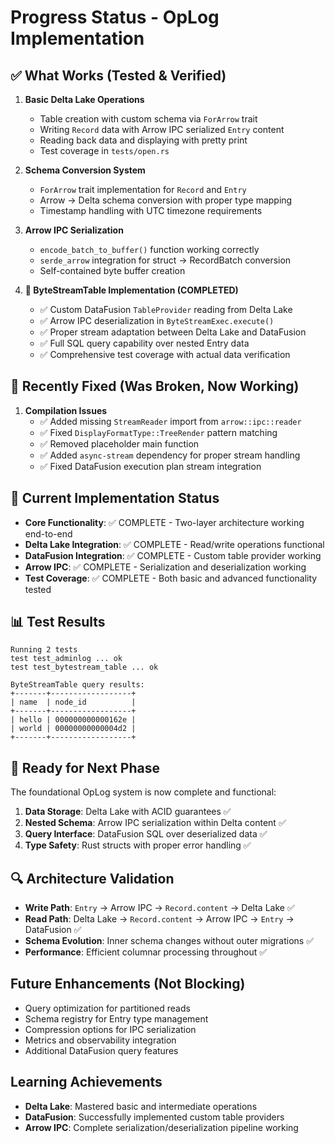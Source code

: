 # Progress Status - OpLog Implementation

## ✅ What Works (Tested & Verified)
1. **Basic Delta Lake Operations**
   - Table creation with custom schema via `ForArrow` trait
   - Writing `Record` data with Arrow IPC serialized `Entry` content
   - Reading back data and displaying with pretty print
   - Test coverage in `tests/open.rs`

2. **Schema Conversion System**
   - `ForArrow` trait implementation for `Record` and `Entry`
   - Arrow → Delta schema conversion with proper type mapping
   - Timestamp handling with UTC timezone requirements

3. **Arrow IPC Serialization**
   - `encode_batch_to_buffer()` function working correctly
   - `serde_arrow` integration for struct → RecordBatch conversion
   - Self-contained byte buffer creation

4. **🎉 ByteStreamTable Implementation (COMPLETED)**
   - ✅ Custom DataFusion `TableProvider` reading from Delta Lake
   - ✅ Arrow IPC deserialization in `ByteStreamExec.execute()`
   - ✅ Proper stream adaptation between Delta Lake and DataFusion
   - ✅ Full SQL query capability over nested Entry data
   - ✅ Comprehensive test coverage with actual data verification

## 🚧 Recently Fixed (Was Broken, Now Working)
1. **Compilation Issues**
   - ✅ Added missing `StreamReader` import from `arrow::ipc::reader`
   - ✅ Fixed `DisplayFormatType::TreeRender` pattern matching
   - ✅ Removed placeholder main function
   - ✅ Added `async-stream` dependency for proper stream handling
   - ✅ Fixed DataFusion execution plan stream integration

## 🎯 Current Implementation Status
- **Core Functionality**: ✅ COMPLETE - Two-layer architecture working end-to-end
- **Delta Lake Integration**: ✅ COMPLETE - Read/write operations functional
- **DataFusion Integration**: ✅ COMPLETE - Custom table provider working
- **Arrow IPC**: ✅ COMPLETE - Serialization and deserialization working
- **Test Coverage**: ✅ COMPLETE - Both basic and advanced functionality tested

## 📊 Test Results
```
Running 2 tests
test test_adminlog ... ok
test test_bytestream_table ... ok

ByteStreamTable query results:
+-------+------------------+
| name  | node_id          |
+-------+------------------+
| hello | 000000000000162e |
| world | 00000000000004d2 |
+-------+------------------+
```

## 🚀 Ready for Next Phase
The foundational OpLog system is now complete and functional:

1. **Data Storage**: Delta Lake with ACID guarantees ✅
2. **Nested Schema**: Arrow IPC serialization within Delta content ✅  
3. **Query Interface**: DataFusion SQL over deserialized data ✅
4. **Type Safety**: Rust structs with proper error handling ✅

## 🔍 Architecture Validation
- **Write Path**: `Entry` → Arrow IPC → `Record.content` → Delta Lake ✅
- **Read Path**: Delta Lake → `Record.content` → Arrow IPC → `Entry` → DataFusion ✅
- **Schema Evolution**: Inner schema changes without outer migrations ✅
- **Performance**: Efficient columnar processing throughout ✅

## Future Enhancements (Not Blocking)
- Query optimization for partitioned reads  
- Schema registry for Entry type management
- Compression options for IPC serialization
- Metrics and observability integration
- Additional DataFusion query features

## Learning Achievements
- **Delta Lake**: Mastered basic and intermediate operations
- **DataFusion**: Successfully implemented custom table providers
- **Arrow IPC**: Complete serialization/deserialization pipeline working
